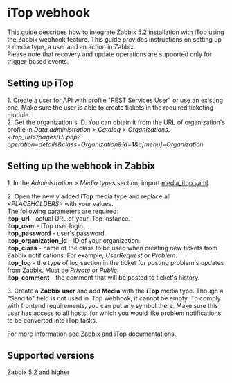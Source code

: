 # iTop webhook

This guide describes how to integrate Zabbix 5.2 installation with iTop using the Zabbix webhook feature. This guide provides instructions on setting up a media type, a user and an action in Zabbix.<br>
Please note that recovery and update operations are supported only for trigger-based events.

## Setting up iTop
1\. Create a user for API with profile "REST Services User" or use an existing one. Make sure the user is able to create tickets in the required ticketing module.<br>
2\. Get the organization's ID. You can obtain it from the URL of organization's profile in *Data administration > Catalog > Organizations*.<br>
*&lt;itop_url&gt;/pages/UI.php?operation=details&class=Organization&**id=1**&c\[menu\]=Organization*


## Setting up the webhook in Zabbix
1\. In the *Administration > Media types* section, import [media_itop.yaml](media_itop.yaml).

2\. Open the newly added **iTop** media type and replace all *&lt;PLACEHOLDERS&gt;* with your values.<br>
The following parameters are required:<br>
**itop_url** - actual URL of your iTop instance.<br>
**itop_user** - iTop user login.<br>
**itop_password** - user's password.<br>
**itop_organization_id** - ID of your organization.<br>
**itop_class** - name of the class to be used when creating new tickets from Zabbix notifications. For example, *UserRequest* or *Problem*.<br>
**itop_log** - the type of log section in the ticket for posting problem's updates from Zabbix. Must be *Private* or *Public*.<br>
**itop_comment** - the comment that will be posted to ticket's history.

3\. Create a **Zabbix user** and add **Media** with the **iTop** media type. 
Though a "Send to" field is not used in iTop webhook, it cannot be empty. To comply with frontend requirements, you can put any symbol there.
Make sure this user has access to all hosts, for which you would like problem notifications to be converted into iTop tasks.

For more information see [Zabbix](https://www.zabbix.com/documentation/5.2/manual/config/notifications) and [iTop](https://www.itophub.io/wiki/page) documentations.

## Supported versions
Zabbix 5.2 and higher

